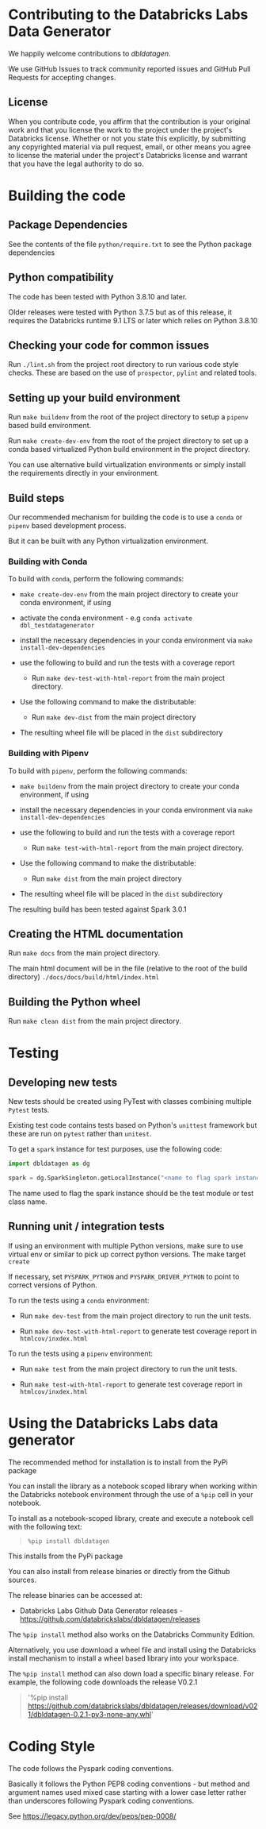 # Contributing to the Databricks Labs Data Generator
We happily welcome contributions to *dbldatagen*. 

We use GitHub Issues to track community reported issues and GitHub Pull Requests for accepting changes.

## License

When you contribute code, you affirm that the contribution is your original work and that you 
license the work to the project under the project's Databricks license. Whether or not you 
state this explicitly, by submitting any copyrighted material via pull request, email, or 
other means you agree to license the material under the project's Databricks license and 
warrant that you have the legal authority to do so.

# Building the code

## Package Dependencies
See the contents of the file `python/require.txt` to see the Python package dependencies

## Python compatibility

The code has been tested with Python 3.8.10 and later.

Older releases were tested with Python 3.7.5 but as of this release, it requires the Databricks runtime 9.1 LTS or later
which relies on Python 3.8.10

## Checking your code for common issues

Run `./lint.sh` from the project root directory to run various code style checks. 
These are based on the use of `prospector`, `pylint` and related tools.

## Setting up your build environment
Run `make buildenv` from the root of the project directory to setup a `pipenv` based build environment.

Run `make create-dev-env` from the root of the project directory to 
set up a conda based virtualized Python build environment in the project directory.

You can use alternative build virtualization environments or simply install the requirements
directly in your environment.


## Build steps

Our recommended mechanism for building the code is to use a `conda` or `pipenv` based development process. 

But it can be built with any Python virtualization environment.

### Building with Conda
To build with `conda`, perform the following commands:
  - `make create-dev-env` from the main project directory to create your conda environment, if using
  - activate the conda environment - e.g `conda activate dbl_testdatagenerator`
  - install the necessary dependencies in your conda environment via `make install-dev-dependencies`
  
  - use the following to build and run the tests with a coverage report
    - Run  `make dev-test-with-html-report` from the main project directory.

  - Use the following command to make the distributable:
    - Run `make dev-dist` from the main project directory
  - The resulting wheel file will be placed in the `dist` subdirectory
  
### Building with Pipenv
To build with `pipenv`, perform the following commands:
  - `make buildenv` from the main project directory to create your conda environment, if using
  - install the necessary dependencies in your conda environment via `make install-dev-dependencies`
  
  - use the following to build and run the tests with a coverage report
    - Run  `make test-with-html-report` from the main project directory.

  - Use the following command to make the distributable:
    - Run `make dist` from the main project directory
  - The resulting wheel file will be placed in the `dist` subdirectory

The resulting build has been tested against Spark 3.0.1

## Creating the HTML documentation

Run  `make docs` from the main project directory.

The main html document will be in the file (relative to the root of the build directory)
 `./docs/docs/build/html/index.html`

## Building the Python wheel
Run  `make clean dist` from the main project directory.

# Testing 

## Developing new tests
New tests should be created using PyTest with classes combining multiple `Pytest` tests.

Existing test code contains tests based on Python's `unittest` framework but these are 
run on `pytest` rather than `unitest`. 

To get a  `spark` instance for test purposes, use the following code:

```python
import dbldatagen as dg

spark = dg.SparkSingleton.getLocalInstance("<name to flag spark instance>")
```

The name used to flag the spark instance should be the test module or test class name. 

## Running unit / integration tests

If using an environment with multiple Python versions, make sure to use virtual env or 
similar to pick up correct python versions. The make target `create`

If necessary, set `PYSPARK_PYTHON` and `PYSPARK_DRIVER_PYTHON` to point to correct versions of Python.

To run the tests using a `conda` environment:
  - Run `make dev-test` from the main project directory to run the unit tests.

  - Run `make dev-test-with-html-report` to generate test coverage report in `htmlcov/inxdex.html`

To run the tests using a `pipenv` environment:
  - Run `make test` from the main project directory to run the unit tests.

  - Run `make test-with-html-report` to generate test coverage report in `htmlcov/inxdex.html`

# Using the Databricks Labs data generator
The recommended method for installation is to install from the PyPi package

You can install the library as a notebook scoped library when working within the Databricks 
notebook environment through the use of a `%pip` cell in your notebook.

To install as a notebook-scoped library, create and execute a notebook cell with the following text:

> `%pip install dbldatagen`

This installs from the PyPi package

You can also install from release binaries or directly from the Github sources.

The release binaries can be accessed at:
- Databricks Labs Github Data Generator releases - https://github.com/databrickslabs/dbldatagen/releases


The `%pip install` method also works on the Databricks Community Edition.

Alternatively, you use download a wheel file and install using the Databricks install mechanism to install a wheel based
library into your workspace.

The `%pip install` method can also down load a specific binary release.
For example, the following code downloads the release V0.2.1

> '%pip install https://github.com/databrickslabs/dbldatagen/releases/download/v021/dbldatagen-0.2.1-py3-none-any.whl'

# Coding Style 

The code follows the Pyspark coding conventions. 

Basically it follows the Python PEP8 coding conventions - but method and argument names used mixed case starting 
with a lower case letter rather than underscores following Pyspark coding conventions.

See https://legacy.python.org/dev/peps/pep-0008/
